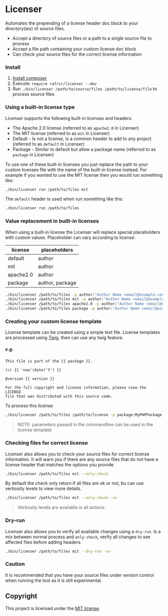 # Licenser

Automates the prepending of a license header doc block to your directory(ies) of source files.

- Accept a directory of source files or a path to a single source file to process
- Accept a file path containing your custom license doc block
- Can check your source files for the correct license information

### Install

1. [Install composer](https://getcomposer.org/download/)
2. Execute: `require rafrsr/licenser --dev`
3. Run `./bin/licenser /path/to/source/files /path/to/license/file` to process source files

### Using a built-in license type

Licenser supports the following built-in licenses and headers:

- The Apache 2.0 license (referred to as `apache2.0` in Licenser)
- The MIT license (referred to as `mit` in Licenser)
- Default - Is not a license, is a common header to add to any project (referred to as `default` in Licenser)
- Package - Similar to default but allow a package name (referred to as `package` in Licenser)

To use one of these built-in licenses you just replace the path to your custom licenses file with the name of the built-in license instead. 
For example if you wanted to use the MIT license then you would run something like:

````bash
./bin/licenser run /path/to/files mit
````

The `default` header is used when run something like this:
````bash
./bin/licenser run /path/to/files
````

### Value replacement in built-in licenses
When using a built-in license the Licenser will replace special placeholders with custom values. 
Placeholder can vary according to license:

| license  | placeholders  |   
|---|---|
| default  | author  |
| mit  | author  | 
| apache2.0  | author  | 
| package  | author, package  |

````bash
./bin/licenser /path/to/files -p author:"Author Name <email@example.com>"
./bin/licenser /path/to/files mit -p author:"Author Name <email@example.com>"
./bin/licenser /path/to/files apache2.0 -p author:"Author Name <email@example.com>"
./bin/licenser /path/to/files package -p author:"Author Name <email@example.com>" -p package:MyPHPPackage
````
### Creating your custom license template

License template can be created using a simple text file. 
License templates are processed using [Twig](http://twig.sensiolabs.org/), then can use any twig feature.

##### e.g.
````
This file is part of the {{ package }}.

(c) {{ 'now'|date('Y') }}

@version {{ version }}

For the full copyright and license information, please view the LICENSE
file that was distributed with this source code.
````

To process this license:
````bash
./bin/licenser /path/to/files /path/to/license -p package:MyPHPPackage -p version:1.0
````

> NOTE: parameters passed in the commandline can be used in the license template

### Checking files for correct license

Licenser also allows you to check your source files for correct license information.
It will warn you if there are any source files that do not have a license header that matches the options you provide.

````bash
./bin/licenser /path/to/files mit --only-check
````

By default the check only return if all files are ok or not, bu can use verbosity levels to view more details.

````bash
./bin/licenser /path/to/files mit --only-check -vv
````

> Verbosity levels are available in all actions

### Dry-run

Licenser also allows you to verify all available changes using a `dry-run`. Is a mix between normal process and `only-check`, 
verify all changes to see affected files before adding headers.

````bash
./bin/licenser /path/to/files mit --dry-run -vv
````

### Caution

It is recommended that you have your source files under version control when running 
the tool as it is still experimental.

## Copyright

This project is licensed under the [MIT license](LICENSE).
